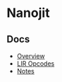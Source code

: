 # Nanojit

## Docs

* [Overview](./overview.md)
* [LIR Opcodes](./nanjit-opcodes.md)
* [Notes](./details.md)
